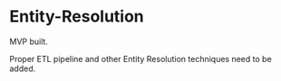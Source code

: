 # Entity-Resolution
MVP built.

Proper ETL pipeline and other Entity Resolution techniques need to be added.
